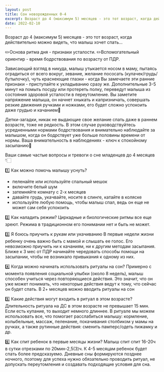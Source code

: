 ```yaml
---
layout: post
title: Сон новорожденных 0-4
excerpt: Возраст до 4 (максимум 5) месяцев - это тот возраст, когда действительно можно видеть, что малыш хочет спать...
date: 2022-02-10
---
```


Возраст до 4 (максимум 5) месяцев - это тот возраст, когда действительно можно видеть, что малыш хочет спать...

✏️Основа ритма дня - признаки усталости.
✏️Вспомогательный ориентир - время бодрствования по возрасту от ПДР.

Зависающий взгляд в никуда, малыш утыкается носом в маму, пытаясь оградиться от всего вокруг, зевание, желание пососать (кулачек/грудь/бутылочку), чуть краснеющие глазки - когда Вы замечаете эти ранние признаки - приступайте к укладыванию сразу же. Дополнительные 3-5 минут на помыть посуду или протереть полку, переведут малыша из состояния здоровой усталости в переутомление. Вы заметите напряжение малыша, он начнет хныкать и капризничать, совершать резкие движения ручками и ножками, его будет сложно успокоить даже грудью и качанием🙈

Детки-загадки, никак не выдающие свое желание спать даже в раннем возрасте, тоже не редкость. В этом случае руководствуйтесь усредненными нормами бодрствования и внимательно наблюдайте за малышом, когда он бодрствует уже больше половины времени от нормы. Ваша внимательность в наблюдениях - ключ к спокойному засыпанию💯

Ваши самые частые вопросы и тревоги о сне младенцев до 4 месяцев 👇🏻

1️⃣ Как можно помочь малышу уснуть?
- пеленайте или используйте спальный мешок
- включите белый шум
- затемняйте комнату с 2-х месяцев
- давайте грудь, укачвайте, носите в слинге, катайте в коляске
- используйте любую помощь, чтобы малыш спал, ведь он еще не может сам себя успокоить

2️⃣ Как наладить режим?
Циркадные и биологические ритмы все еще зреют. Режима в традиционном его понимании нет и быть не может.

3️⃣ Я боюсь приучить к рукам или укачиванию
В первые недели жизни ребенку очень важно быть с мамой и слышать ее голос. Его невозможно приучить ни к качаниям, ни к другим методам засыпания.
Ближе к 3 мес от ПДР начинайте чередовать способы помощи на засыпании, чтобы не возникало привыкания к одному из них.

4️⃣ Когда можно начинать использовать ритуалы на сон?
Примерно с момента появления социальной улыбки (около 8 недель), малыш способен учиться через повторяющиеся действия. Это значит, что он уже может понимать, что некоторые действия ведут к тому, что сейчас он будет спать. В 2+ месяцев можно вводить ритуалы на сон

5️⃣ Какие действия могут входить в ритуал в этом возрасте?
Длительность ритуала на ДС в этом возрасте не превышает 15 мин. Если есть купание, то выходит немного длиннее. В ритуале мы можем использовать все, что помогает расслабиться малышу: кормление, колыбельные, массаж, пеленание, покачивания столбиком у мамы на ручках, а также рутинные действия: сменить памперс/одеть пижамку и др.

6️⃣ Как спит ребенок в первые месяцы жизни?
Малыш спит спит 16-20ч в сутки отрезками по 20мин-2,5(3)ч. К 4-5 месяцам ребенок будет спать более предсказуемо. Дневные сны формируются позднее ночного, поэтому для успеха нужно обязательно проводить ритуал, не допускать переутомления и создавать подходящие условия для сна.